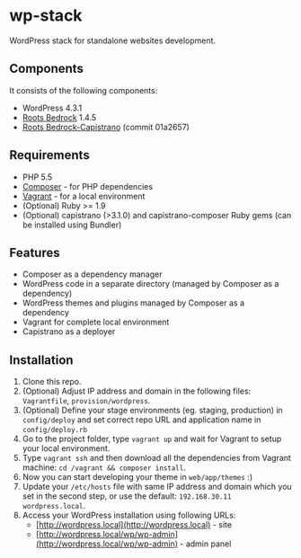 # wp-stack
WordPress stack for standalone websites development.

## Components

It consists of the following components:

* WordPress 4.3.1
* [Roots Bedrock](https://github.com/roots/bedrock) 1.4.5
* [Roots Bedrock-Capistrano](https://github.com/roots/bedrock-capistrano) (commit 01a2657)

## Requirements

* PHP 5.5
* [Composer](http://getcomposer.org) - for PHP dependencies
* [Vagrant](http://www.vagrantup.com) - for a local environment
* (Optional) Ruby >= 1.9
* (Optional) capistrano (>3.1.0) and capistrano-composer Ruby gems (can be installed using Bundler)

## Features

* Composer as a dependency manager
* WordPress code in a separate directory (managed by Composer as a dependency)
* WordPress themes and plugins managed by Composer as a dependency
* Vagrant for complete local environment
* Capistrano as a deployer


## Installation

1. Clone this repo.
2. (Optional) Adjust IP address and domain in the following files: `Vagrantfile`, `provision/wordpress`.
3. (Optional) Define your stage environments (eg. staging, production) in `config/deploy` and set correct repo URL and application name in `config/deploy.rb`
4. Go to the project folder, type `vagrant up` and wait for Vagrant to setup your local environment.
5. Type `vagrant ssh` and then download all the dependencies from Vagrant machine: `cd /vagrant && composer install`.
6. Now you can start developing your theme in `web/app/themes` :)
7. Update your `/etc/hosts` file with same IP address and domain which you set in the second step, or use the default: `192.168.30.11 wordpress.local`.
8. Access your WordPress installation using following URLs:
    * [http://wordpress.local](http://wordpress.local) - site
    * [http://wordpress.local/wp/wp-admin](http://wordpress.local/wp/wp-admin) - admin panel
